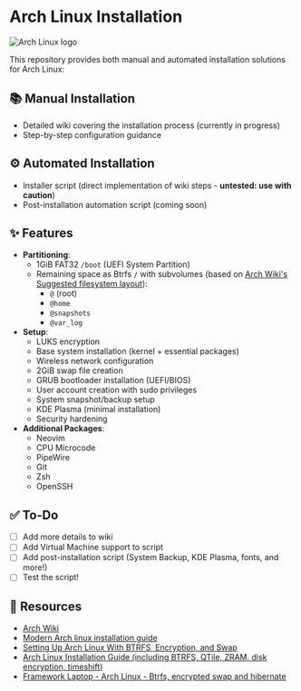 # Arch Linux Installation
![Arch Linux logo](https://archlinux.org/static/logos/archlinux-logo-light-scalable.svg)

This repository provides both manual and automated installation solutions for Arch Linux:

## 📚 Manual Installation
- Detailed wiki covering the installation process (currently in progress)
- Step-by-step configuration guidance

## ⚙️ Automated Installation
- Installer script  (direct implementation of wiki steps - **untested: use with caution**)
- Post-installation automation script (coming soon)

## ✨ Features
- **Partitioning**:
  - 1GiB FAT32 `/boot` (UEFI System Partition)
  - Remaining space as Btrfs `/` with subvolumes (based on [Arch Wiki's Suggested filesystem layout](https://wiki.archlinux.org/title/Snapper#Suggested_filesystem_layout)):
    - `@` (root)
    - `@home`
    - `@snapshots`
    - `@var_log`
- **Setup**:
  - LUKS encryption
  - Base system installation (kernel + essential packages)
  - Wireless network configuration
  - 2GiB swap file creation
  - GRUB bootloader installation (UEFI/BIOS)
  - User account creation with sudo privileges
  - System snapshot/backup setup
  - KDE Plasma (minimal installation)
  - Security hardening
- **Additional Packages**:
    - Neovim
    - CPU Microcode
    - PipeWire
    - Git
    - Zsh
    - OpenSSH

## ✅ To-Do
- [ ] Add more details to wiki
- [ ] Add Virtual Machine support to script
- [ ] Add post-installation script (System Backup, KDE Plasma, fonts, and more!)
- [ ] Test the script!

## 🔗 Resources
- [Arch Wiki](https://wiki.archlinux.org/title/Main_page)
- [Modern Arch linux installation guide](https://gist.github.com/mjkstra/96ce7a5689d753e7a6bdd92cdc169bae)
- [Setting Up Arch Linux With BTRFS, Encryption, and Swap](https://www.codyhou.com/arch-encrypt-swap/)
- [Arch Linux Installation Guide (including BTRFS, QTile, ZRAM, disk encryption, timeshift)](https://youtu.be/Qgg5oNDylG8?si=rHSoV8IB-p6cWzaw)
- [Framework Laptop - Arch Linux - Btrfs, encrypted swap and hibernate](https://www.youtube.com/watch?v=BAQ78pBPjjc)